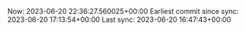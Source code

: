 Now: 2023-06-20 22:36:27.560025+00:00 Earliest commit since sync: 2023-06-20 17:13:54+00:00 Last sync: 2023-06-20 16:47:43+00:00
